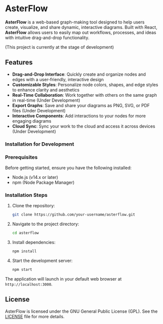 # AsterFlow

**AsterFlow** is a web-based graph-making tool designed to help users create, visualize, and share dynamic, interactive diagrams. Built with React, **AsterFlow** allows users to easily map out workflows, processes, and ideas with intuitive drag-and-drop functionality.

(This project is currently at the stage of development)

## Features

- **Drag-and-Drop Interface**: Quickly create and organize nodes and edges with a user-friendly, interactive design
- **Customizable Styles**: Personalize node colors, shapes, and edge styles to enhance clarity and aesthetics
- **Real-Time Collaboration**: Work together with others on the same graph in real-time (Under Development)
- **Export Graphs**: Save and share your diagrams as PNG, SVG, or PDF files (Under Development)
- **Interactive Components**: Add interactions to your nodes for more engaging diagrams
- **Cloud Sync**: Sync your work to the cloud and access it across devices (Under Development)

### Installation for Development

### Prerequisites

Before getting started, ensure you have the following installed:
- Node.js (v14.x or later)
- npm (Node Package Manager)

### Installation Steps

1. Clone the repository:
   ```bash
   git clone https://github.com/your-username/asterflow.git
   ```

2. Navigate to the project directory:
   ```bash
   cd asterflow
   ```

3. Install dependencies:
   ```bash
   npm install
   ```

4. Start the development server:
   ```bash
   npm start
   ```

The application will launch in your default web browser at `http://localhost:3000`.

## License

AsterFlow is licensed under the GNU General Public License (GPL). See the [LICENSE](LICENSE) file for more details.
